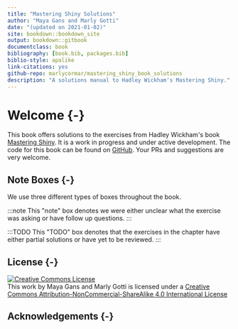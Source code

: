 ```yaml
--- 
title: "Mastering Shiny Solutions"
author: "Maya Gans and Marly Gotti"
date: "(updated on 2021-01-02)"
site: bookdown::bookdown_site
output: bookdown::gitbook
documentclass: book
bibliography: [book.bib, packages.bib]
biblio-style: apalike
link-citations: yes
github-repo: marlycormar/mastering_shiny_book_solutions
description: "A solutions manual to Hadley Wickham's Mastering Shiny."
---
```


# Welcome {-}

This book offers solutions to the exercises from Hadley Wickham's book [Mastering Shiny](https://mastering-shiny.org/). It is a work in progress and under active development. The code for this book can be found on [GitHub](https://github.com/marlycormar/mastering_shiny_book_solutions). Your PRs and suggestions are very welcome.

## Note Boxes {-}

We use three different types of boxes throughout the book.

:::note
This "note" box denotes we were either unclear what the exercise was asking or have follow up questions.
:::

:::TODO
This "TODO" box denotes that the exercises in the chapter have either partial solutions or have yet to be reviewed.
:::

## License {-}

<a rel="license" href="http://creativecommons.org/licenses/by-nc-sa/4.0/"><img alt="Creative Commons License" style="border-width:0" src="https://i.creativecommons.org/l/by-nc-sa/4.0/88x31.png" /></a><br />This work by Maya Gans and Marly Gotti is licensed under a <a rel="license" href="http://creativecommons.org/licenses/by-nc-sa/4.0/">Creative Commons Attribution-NonCommercial-ShareAlike 4.0 International License</a>

## Acknowledgements {-}
